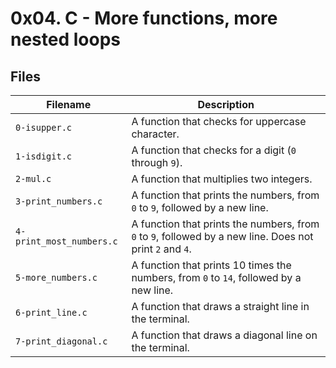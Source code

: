 # 0x04. C - More functions, more nested loops

## Files

| Filename | Description |
| ---------------| -----------------------------------|
| `0-isupper.c` | A function that checks for uppercase character. |
| `1-isdigit.c` | A function that checks for a digit (`0` through `9`). |
| `2-mul.c` | A function that multiplies two integers. |
| `3-print_numbers.c` | A function that prints the numbers, from `0` to `9`, followed by a new line. |
| `4-print_most_numbers.c` | A function that prints the numbers, from `0` to `9`, followed by a new line. Does not print `2` and `4`. |
| `5-more_numbers.c` | A function that prints 10 times the numbers, from `0` to `14`, followed by a new line. |
| `6-print_line.c` | A function that draws a straight line in the terminal. |
| `7-print_diagonal.c` | A function that draws a diagonal line on the terminal. |
